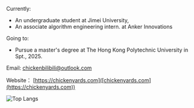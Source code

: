 Currently:

* An undergraduate student at Jimei University,
* An associate algorithm engineering intern. at Anker Innovations


Going to:
* Pursue a master's degree at The Hong Kong Polytechnic University in Spt., 2025.

Email: chickenbilibili@outlook.com

Website： [https://chickenyards.com]([chickenyards.com](https://chickenyards.com))

![Top Langs](https://github-readme-stats.vercel.app/api/top-langs/?username=EthanNCai&layout=compact)
